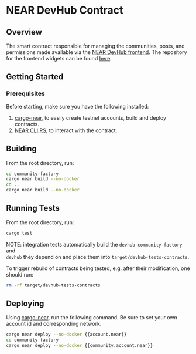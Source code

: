 # NEAR DevHub Contract

## Overview

The smart contract responsible for managing the communities, posts, and permissions made available via the [NEAR DevHub frontend](https://neardevhub.org). The repository for the frontend widgets can be found [here](https://github.com/NEAR-DevHub/neardevhub-bos).

## Getting Started

### Prerequisites

Before starting, make sure you have the following installed:

1. [cargo-near](https://github.com/near/cargo-near), to easily create testnet accounts, build and deploy contracts.
2. [NEAR CLI RS](https://github.com/near/near-cli-rs), to interact with the contract.

## Building

From the root directory, run:

```sh
cd community-factory
cargo near build --no-docker
cd ..
cargo near build --no-docker
```

## Running Tests

From the root directory, run:

```sh
cargo test
```

NOTE: integration tests automatically build the `devhub-community-factory` and  
`devhub` they depend on and place them into `target/devhub-tests-contracts`.

To trigger rebuild of contracts being tested, e.g. after their modification, 
one should run:

```bash
rm -rf target/devhub-tests-contracts 
```

## Deploying

Using [cargo-near](https://github.com/near/cargo-near), run the following command. Be sure to set your own account id and corresponding network.

```sh
cargo near deploy --no-docker {{account.near}}
cd community-factory
cargo near deploy --no-docker {{community.account.near}}
```
